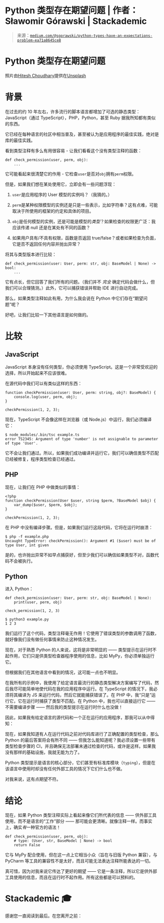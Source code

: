 <!--yml

分类: 未分类

日期：2024-05-27 15:18:59

-->

# Python 类型存在期望问题 | 作者：Sławomir Górawski | Stackademic

> 来源：[`medium.com/@sgorawski/python-types-have-an-expectations-problem-ea71a8645ce8`](https://medium.com/@sgorawski/python-types-have-an-expectations-problem-ea71a8645ce8)

# Python 类型存在期望问题

照片由[Hitesh Choudhary](https://unsplash.com/@hiteshchoudhary?utm_source=medium&utm_medium=referral)提供在[Unsplash](https://unsplash.com/?utm_source=medium&utm_medium=referral)

# 背景

在过去的约 10 年左右，许多流行的脚本语言都增加了可选的静态类型：JavaScript（通过 TypeScript），PHP，Python，甚至 Ruby 据我所知都有类似的东西。

它已经在每种语言的社区中相当普及，甚至被认为是应用程序的最佳实践，绝对是库的最佳实践。

看到类型注释有多么有用很容易 - 让我们看看这个没有类型注释的函数：

```
def check_permission(user, perm, obj):
    ...
```

它可能看起来很清楚它的作用 - 它检查`user`是否对`obj`拥有`perm`权限。

但是，如果我们想在某处使用它，立即会有一些问题浮现：

1.  `user`是应用程序的 User 模型的实例吗？（我猜的。）

1.  `perm`是某种权限模型的实例还是只是一些表示，比如字符串？这有点难，可能取决于所使用的框架的约定和具体的项目。

1.  `obj`是任何模型的实例，还是可能是模型的*类型*？如果检查的权限更广泛：我应该传递 null 还是在某处有不同的函数？

1.  如果用户具有/不具有权限，函数是否返回 true/false？或者如果检查为负面，它是否不返回任何内容并抛出异常？

将其与类型版本进行比较：

```
def check_permission(user: User, perm: str, obj: BaseModel | None) -> bool:
    ...
```

它有点长，但它回答了我们所有的问题。（我们并不 *完全* 确定代码会做什么，但我们可以合理猜测。）此外，它可以捕获错误并帮助 IDE 进行自动完成。

那么，如果类型注释如此有用，为什么我会说在 Python 中它们存在“期望问题”呢？

好吧，让我们比较一下其他语言是如何做的。

# 比较

## JavaScript

JavaScript 本身没有任何类型，你必须使用 TypeScript。这是一个非常受欢迎的选择，所以开始起来不应该很难。

在源代码中我们可以有类似这样的东西：

```
function checkPermission(user: User, perm: string, obj?: BaseModel) {
	console.log(user, perm, obj);
}

checkPermission(1, 2, 3);
```

现在，TypeScript 不会像这样在浏览器（或 Node.js）中运行，我们必须编译它：

```
$ node_modules/.bin/tsc example.ts
error TS2345: Argument of type 'number' is not assignable to parameter of type 'User'.
```

它不会让我们通过。所以，如果我们成功编译并运行它，我们可以确信类型不匹配已经被修复，程序类型检查已经通过。

## PHP

现在，让我们在 PHP 中做类似的事情：

```
<?php
function checkPermission(User $user, string $perm, ?BaseModel $obj) {
    var_dump($user, $perm, $obj);
}

checkPermission(1, 2, 3);
```

在 PHP 中没有编译步骤。但是，如果我们运行这段代码，它将在运行时崩溃：

```
$ php -f example.php
Uncaught TypeError: checkPermission(): Argument #1 ($user) must be of type User, int given
```

是的，也许抛出异常不如早点捕获好，但至少我们可以确信如果类型不对，函数代码不会被执行。

## Python

进入 Python：

```
def check_permission(user: User, perm: str, obj: BaseModel | None):
    print(user, perm, obj)

check_permission(1, 2, 3)
```

```
$ python3 example.py
1 2 3
```

我们运行了这个代码，类型注释毫无作用！它使用了错误类型的参数调用了函数，就好像我们没有做任何事情来防止这种情况发生。

现在，对于熟悉 Python 的人来说，这将是非常明显的 —— 类型提示在运行时不起作用，它们只是供类型检查器程序使用的信息，比如 MyPy，你必须单独运行它。

但根据我们在其他语言中看到的情况，这可能一点也不明显。

在我所有的示例中，我使用了给定语言最流行的静态类型解决方案编写了代码，然后我尽可能简单地使代码在我的应用程序中运行。在 TypeScript 的情况下，我必须将其编译为 JS 来运行代码，然后它就能捕获错误了。在 PHP 中，我“只是”运行它，它在运行时捕获了类型不匹配。在 Python 中，我也可以直接运行它 —— 不需要编译步骤 —— 然后我的类型提示在运行时什么也没做！

因此，如果我有给定语言的源代码和一个正在运行的应用程序，那我可以从中得知：

现在，如果我知道有人在运行代码之前对代码库进行了正确配置的类型检查，那么 Python 的最后答案将会有所不同 —— 但我怎么能知道呢？我必须设置一些带有类型检查步骤的 CI，并且确保无法部署未通过检查的代码，或许是这样。如果我没有那样的基础设施，我就无能为力了。

Python 类型提示是语言的核心部分，它们甚至有标准库模块（`typing`），但是在该语言中使用时却没有任何外部工具的情况下它们什么也不做。

对我来说，这有点期望不符。

# 结论

现在，如果 Python 类型注释实际上看起来像它们所代表的信息 —— 供外部工具使用，而不是语言的“工作”部分 —— 那可能会更清晰。就像注释一样。而事实上，确实*有*一种官方的语法！

```
def check_permission(user, perm, obj):
    # type: (User, str, BaseModel | None) -> bool
    return False
```

它与 MyPy 配合使用，但在这一点上它相当小众（旨在与旧版 Python 兼容），与 PyCharm 等工具的兼容性不是太好，而且可能无法表达注释所能表达的一切。

真可惜，因为对我来说它传达了更好的期望 —— 它是一条注释，所以它是供外部工具使用的信息，而且在运行时不起作用。所有这些都是可以预料的。

# Stackademic 🎓

感谢您一直阅读到最后。在您离开之前：

